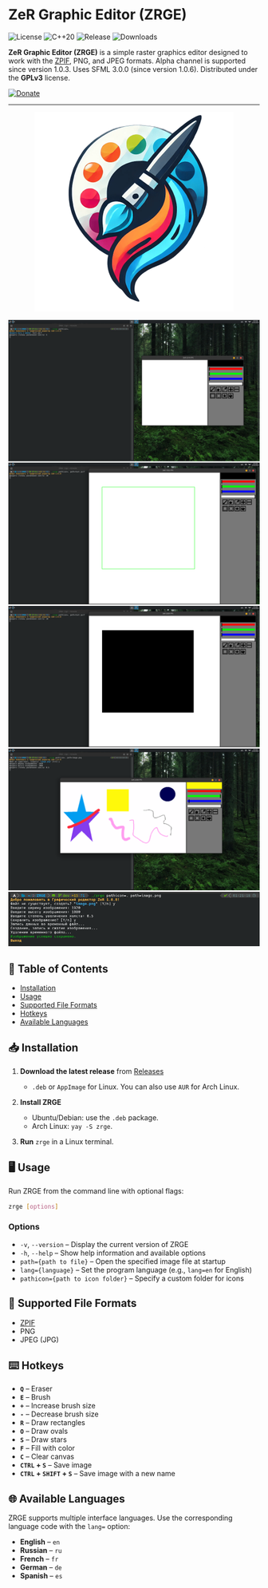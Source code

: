 # ZeR Graphic Editor (ZRGE)

![License](https://img.shields.io/badge/License-GPLv3-green)
![C++20](https://img.shields.io/badge/C++-20-red)
![Release](https://img.shields.io/github/v/release/Zer-Team/ZRGE?label=Version)
![Downloads](https://img.shields.io/github/downloads/Zer-Team/ZRGE/total?label=Downloads)

**ZeR Graphic Editor (ZRGE)** is a simple raster graphics editor designed to work with the [ZPIF](https://github.com/Zer-Team/ZPIF), PNG, and JPEG formats. Alpha channel is supported since version 1.0.3. Uses SFML 3.0.0 (since version 1.0.6). Distributed under the **GPLv3** license.

[![Donate](https://img.shields.io/badge/Donate-Support%20project-007BFF?style=for-the-badge)](https://pay.cloudtips.ru/p/204a4487)

---

<p align="center">
  <img src="images/icon.png" alt="Logo ZRGE" title="Logo ZRGE" width="400"/>
</p>

![Screenshot](screenshot/a1.png "Screenshot")
![Screenshot](screenshot/a2.png "Screenshot")
![Screenshot](screenshot/a3.png "Screenshot")
![Screenshot](screenshot/a4.png "Screenshot")
![Screenshot](screenshot/a5.png "Screenshot")

## 📑 Table of Contents

- [Installation](#-installation)
- [Usage](#-usage)
- [Supported File Formats](#-supported-file-formats)
- [Hotkeys](#-hotkeys)
- [Available Languages](#-available-languages)

## 📥 Installation

1. **Download the latest release** from [Releases](https://github.com/Zer-Team/ZRGE/releases)  
   - `.deb` or `AppImage` for Linux. You can also use `AUR` for Arch Linux.

2. **Install ZRGE**  
   - Ubuntu/Debian: use the `.deb` package.  
   - Arch Linux: `yay -S zrge`.

3. **Run** `zrge` in a Linux terminal.

## 🖥️ Usage

Run ZRGE from the command line with optional flags:

```bash
zrge [options]
```

### Options

- `-v`, `--version` – Display the current version of ZRGE
- `-h`, `--help` – Show help information and available options
- `path={path to file}` – Open the specified image file at startup
- `lang={language}` – Set the program language (e.g., `lang=en` for English)
- `pathicon={path to icon folder}` – Specify a custom folder for icons

## 📂 Supported File Formats

- [ZPIF](https://github.com/Zer-Team/ZPIF)
- PNG
- JPEG (JPG)

## ⌨️ Hotkeys

- **`Q`** – Eraser
- **`E`** – Brush
- **`+`** – Increase brush size
- **`-`** – Decrease brush size
- **`R`** – Draw rectangles
- **`O`** – Draw ovals
- **`S`** – Draw stars
- **`F`** – Fill with color
- **`C`** – Clear canvas
- **`CTRL` + `S`** – Save image
- **`CTRL` + `SHIFT` + `S`** – Save image with a new name

## 🌐 Available Languages

ZRGE supports multiple interface languages. Use the corresponding language code with the `lang=` option:

- **English** – `en`
- **Russian** – `ru`
- **French**  – `fr`
- **German**  – `de`
- **Spanish** – `es`